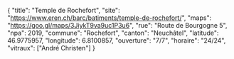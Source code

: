 {
    "title": "Temple de Rochefort",
    "site": "https://www.eren.ch/barc/batiments/temple-de-rochefort/",
    "maps": "https://goo.gl/maps/3JiykT9va9uc1P3u6",
    "rue": "Route de Bourgogne 5",
    "npa": 2019,
    "commune": "Rochefort",
    "canton": "Neuchâtel",
    "latitude": 46.9775957, 
    "longitude": 6.8100857,
    "ouverture": "7/7",
    "horaire": "24/24",
    "vitraux": ["André Christen"]
}